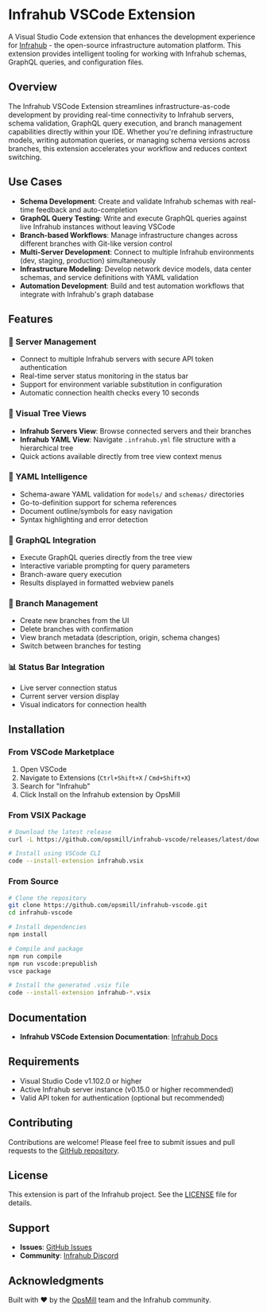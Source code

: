 # Infrahub VSCode Extension

A Visual Studio Code extension that enhances the development experience for [Infrahub](https://github.com/opsmill/infrahub) - the open-source infrastructure automation platform. This extension provides intelligent tooling for working with Infrahub schemas, GraphQL queries, and configuration files.

## Overview

The Infrahub VSCode Extension streamlines infrastructure-as-code development by providing real-time connectivity to Infrahub servers, schema validation, GraphQL query execution, and branch management capabilities directly within your IDE. Whether you're defining infrastructure models, writing automation queries, or managing schema versions across branches, this extension accelerates your workflow and reduces context switching.

## Use Cases

- **Schema Development**: Create and validate Infrahub schemas with real-time feedback and auto-completion
- **GraphQL Query Testing**: Write and execute GraphQL queries against live Infrahub instances without leaving VSCode
- **Branch-based Workflows**: Manage infrastructure changes across different branches with Git-like version control
- **Multi-Server Development**: Connect to multiple Infrahub environments (dev, staging, production) simultaneously
- **Infrastructure Modeling**: Develop network device models, data center schemas, and service definitions with YAML validation
- **Automation Development**: Build and test automation workflows that integrate with Infrahub's graph database

## Features

### 🔗 Server Management

- Connect to multiple Infrahub servers with secure API token authentication
- Real-time server status monitoring in the status bar
- Support for environment variable substitution in configuration
- Automatic connection health checks every 10 seconds

### 🌳 Visual Tree Views

- **Infrahub Servers View**: Browse connected servers and their branches
- **Infrahub YAML View**: Navigate `.infrahub.yml` file structure with a hierarchical tree
- Quick actions available directly from tree view context menus

### 📝 YAML Intelligence

- Schema-aware YAML validation for `models/` and `schemas/` directories
- Go-to-definition support for schema references
- Document outline/symbols for easy navigation
- Syntax highlighting and error detection

### 🚀 GraphQL Integration

- Execute GraphQL queries directly from the tree view
- Interactive variable prompting for query parameters
- Branch-aware query execution
- Results displayed in formatted webview panels

### 🔀 Branch Management

- Create new branches from the UI
- Delete branches with confirmation
- View branch metadata (description, origin, schema changes)
- Switch between branches for testing

### 📊 Status Bar Integration

- Live server connection status
- Current server version display
- Visual indicators for connection health

## Installation

### From VSCode Marketplace

1. Open VSCode
2. Navigate to Extensions (`Ctrl+Shift+X` / `Cmd+Shift+X`)
3. Search for "Infrahub"
4. Click Install on the Infrahub extension by OpsMill

### From VSIX Package

```bash
# Download the latest release
curl -L https://github.com/opsmill/infrahub-vscode/releases/latest/download/infrahub-x.x.x.vsix -o infrahub.vsix

# Install using VSCode CLI
code --install-extension infrahub.vsix
```

### From Source

```bash
# Clone the repository
git clone https://github.com/opsmill/infrahub-vscode.git
cd infrahub-vscode

# Install dependencies
npm install

# Compile and package
npm run compile
npm run vscode:prepublish
vsce package

# Install the generated .vsix file
code --install-extension infrahub-*.vsix
```

## Documentation

- **Infrahub VSCode Extension Documentation**: [Infrahub Docs](https://docs.infrahub.app/vscode)

## Requirements

- Visual Studio Code v1.102.0 or higher
- Active Infrahub server instance (v0.15.0 or higher recommended)
- Valid API token for authentication (optional but recommended)

## Contributing

Contributions are welcome! Please feel free to submit issues and pull requests to the [GitHub repository](https://github.com/opsmill/infrahub-vscode).

## License

This extension is part of the Infrahub project. See the [LICENSE](LICENSE) file for details.

## Support

- **Issues**: [GitHub Issues](https://github.com/opsmill/infrahub-vscode/issues)
- **Community**: [Infrahub Discord](https://discord.gg/infrahub)

## Acknowledgments

Built with ❤️ by the [OpsMill](https://opsmill.com) team and the Infrahub community.
